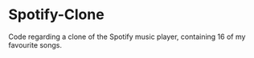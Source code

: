 # Spotify-Clone
Code regarding a clone of the Spotify music player, containing 16 of my favourite songs.
